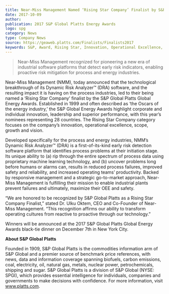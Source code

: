```yaml
---  
title: Near-Miss Management Named ‘Rising Star Company’ Finalist by S&P Global Platts Energy Awards
date: 2017-10-09
author: 
publication: 2017 S&P Global Platts Energy Awards
logo: spg
category: News
type: Company News
source: https://geaweb.platts.com/Finalists/Finalists2017
keywords: S&P, Award, Rising Star, Innovation, Operational Excellence, Growth, Vision
---
```

> Near-Miss Management recognized for pioneering a new era of industrial software platforms that detect early risk indicators, enabling proactive risk mitigation for process and energy industries.

Near-Miss Management (NMM), today announced that the technological breakthrough of its Dynamic Risk Analyzer™ (DRA) software, and the resulting impact it is having on the process industries, led to their being named a ‘Rising Star Company’ finalist by the S&P Global Platts Global Energy Awards. Established in 1999 and often described as ‘the Oscars of the energy industry,’ the S&P Global Energy Awards highlight corporate and individual innovation, leadership and superior performance, with this year’s nominees representing 28 countries. The Rising Star Company category focuses on the company’s innovation, operational excellence, scope, growth and vision.

Developed specifically for the process and energy industries, NMM’s Dynamic Risk Analyzer™ (DRA) is a first-of-its-kind early risk detection software platform that identifies process problems at their initiation stage. Its unique ability to (a) rip through the entire spectrum of process data using proprietary machine learning technology, and (b) uncover problems long before humans or alarms can, results in reduced process failures, improved safety and reliability, and increased operating teams’ productivity. Backed by responsive management and a strategic go-to-market approach, Near-Miss Management is fulfilling their mission to enable industrial plants prevent failures and ultimately, maximize their OEE and safety. 

“We are honored to be recognized by S&P Global Platts as a Rising Star Company Finalist,” stated Dr. Ulku Oktem, CEO and Co-Founder of Near-Miss Management. “This recognition affirms our ability to transform operating cultures from reactive to proactive through our technology.”

Winners will be announced at the 2017 S&P Global Platts Global Energy Awards black-tie dinner on December 7th in New York City.  

**About S&P Global Platts**

Founded in 1909, S&P Global Platts is the commodities information arm of S&P Global and a premier source of benchmark price references, with news, data and information coverage spanning biofuels, carbon emissions, coal, electricity, oil, natural gas, metals, nuclear power, petrochemicals, shipping and sugar. S&P Global Platts is a division of S&P Global (NYSE: SPGI), which provides essential intelligence for individuals, companies and governments to make decisions with confidence. For more information, visit www.platts.com. 
